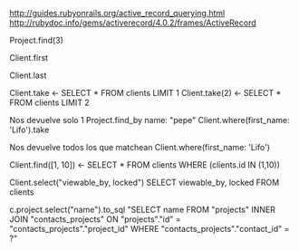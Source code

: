 http://guides.rubyonrails.org/active_record_querying.html
http://rubydoc.info/gems/activerecord/4.0.2/frames/ActiveRecord

Project.find(3)

Client.first

Client.last

Client.take <- SELECT * FROM clients LIMIT 1
Client.take(2) <- SELECT * FROM clients LIMIT 2

Nos devuelve solo 1
  Project.find_by name: "pepe"
  Client.where(first_name: 'Lifo').take

Nos devuelve todos los que matchean
  Client.where(first_name: 'Lifo')

Client.find([1, 10]) <- SELECT * FROM clients WHERE (clients.id IN (1,10))



Client.select("viewable_by, locked")
SELECT viewable_by, locked FROM clients


c.project.select("name").to_sql
"SELECT name FROM \"projects\" INNER JOIN \"contacts_projects\" ON \"projects\".\"id\" = \"contacts_projects\".\"project_id\" WHERE \"contacts_projects\".\"contact_id\" = ?"
